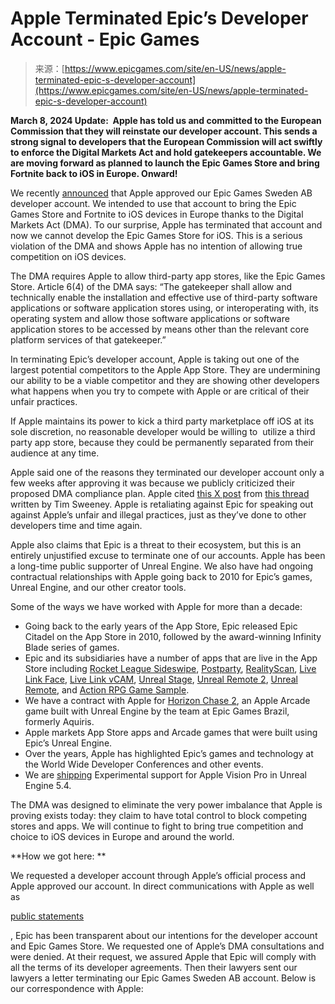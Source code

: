 <!--yml
category: 未分类
date: 2024-05-29 12:09:51
-->

# Apple Terminated Epic’s Developer Account - Epic Games

> 来源：[https://www.epicgames.com/site/en-US/news/apple-terminated-epic-s-developer-account](https://www.epicgames.com/site/en-US/news/apple-terminated-epic-s-developer-account)

**March 8, 2024 Update: 
Apple has told us and committed to the European Commission that they will reinstate our developer account. This sends a strong signal to developers that the European Commission will act swiftly to enforce the Digital Markets Act and hold gatekeepers accountable. We are moving forward as planned to launch the Epic Games Store and bring Fortnite back to iOS in Europe. Onward!**

We recently [announced](https://x.com/EpicNewsroom/status/1758516979705557241?s=20) that Apple approved our Epic Games Sweden AB developer account. We intended to use that account to bring the Epic Games Store and Fortnite to iOS devices in Europe thanks to the Digital Markets Act (DMA). To our surprise, Apple has terminated that account and now we cannot develop the Epic Games Store for iOS. This is a serious violation of the DMA and shows Apple has no intention of allowing true competition on iOS devices. 

The DMA requires Apple to allow third-party app stores, like the Epic Games Store. Article 6(4) of the DMA says: “The gatekeeper shall allow and technically enable the installation and effective use of third-party software applications or software application stores using, or interoperating with, its operating system and allow those software applications or software application stores to be accessed by means other than the relevant core platform services of that gatekeeper.”

In terminating Epic’s developer account, Apple is taking out one of the largest potential competitors to the Apple App Store. They are undermining our ability to be a viable competitor and they are showing other developers what happens when you try to compete with Apple or are critical of their unfair practices.

If Apple maintains its power to kick a third party marketplace off iOS at its sole discretion, no reasonable developer would be willing to  utilize a third party app store, because they could be permanently separated from their audience at any time.

Apple said one of the reasons they terminated our developer account only a few weeks after approving it was because we publicly criticized their proposed DMA compliance plan. Apple cited [this X post](https://x.com/TimSweeneyEpic/status/1762243725533532587?s=20) from [this thread](https://x.com/TimSweeneyEpic/status/1762243716973015465?s=20) written by Tim Sweeney. Apple is retaliating against Epic for speaking out against Apple’s unfair and illegal practices, just as they’ve done to other developers time and time again. 

Apple also claims that Epic is a threat to their ecosystem, but this is an entirely unjustified excuse to terminate one of our accounts. Apple has been a long-time public supporter of Unreal Engine. We also have had ongoing contractual relationships with Apple going back to 2010 for Epic’s games, Unreal Engine, and our other creator tools.

Some of the ways we have worked with Apple for more than a decade:

*   Going back to the early years of the App Store, Epic released Epic Citadel on the App Store in 2010, followed by the award-winning Infinity Blade series of games.
*   Epic and its subsidiaries have a number of apps that are live in the App Store including [Rocket League Sideswipe](https://apps.apple.com/us/app/rocket-league-sideswipe/id1549027048), [Postparty](https://apps.apple.com/cl/app/postparty/id1595225946?l=en), [RealityScan](https://apps.apple.com/us/app/realityscan-3d-scanning-app/id1584832280), [Live Link Face](https://apps.apple.com/us/app/live-link-face/id1495370836), [Live Link vCAM](https://apps.apple.com/us/app/live-link-vcam/id1547309663), [Unreal Stage](https://apps.apple.com/us/app/unreal-stage/id1611811922), [Unreal Remote 2](https://apps.apple.com/us/app/unreal-remote-2/id1374517532), [Unreal Remote](https://apps.apple.com/us/app/unreal-remote/id398375618), and [Action RPG Game Sample](https://apps.apple.com/us/app/action-rpg-game-sample/id1411473790).
*   We have a contract with Apple for [Horizon Chase 2](https://apps.apple.com/us/app/horizon-chase-2/id1534920947), an Apple Arcade game built with Unreal Engine by the team at Epic Games Brazil, formerly Aquiris.
*   Apple markets App Store apps and Arcade games that were built using Epic’s Unreal Engine.
*   Over the years, Apple has highlighted Epic’s games and technology at the World Wide Developer Conferences and other events.
*   We are [shipping](https://forums.unrealengine.com/t/support-for-apple-vision-pro-in-unreal/1190042/40) Experimental support for Apple Vision Pro in Unreal Engine 5.4.

The DMA was designed to eliminate the very power imbalance that Apple is proving exists today: they claim to have total control to block competing stores and apps. We will continue to fight to bring true competition and choice to iOS devices in Europe and around the world. 

**How we got here: **

We requested a developer account through Apple’s official process and Apple approved our account. In direct communications with Apple as well as

[public statements](https://store.epicgames.com/en-US/news/epic-games-store-2023-year-in-review)

, Epic has been transparent about our intentions for the developer account and Epic Games Store. We requested one of Apple’s DMA consultations and were denied. At their request, we assured Apple that Epic will comply with all the terms of its developer agreements. Then their lawyers sent our lawyers a letter terminating our Epic Games Sweden AB account. Below is our correspondence with Apple: